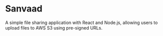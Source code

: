 # Sanvaad
A simple file sharing application with React and Node.js, allowing users to upload files to AWS S3 using pre-signed URLs.

